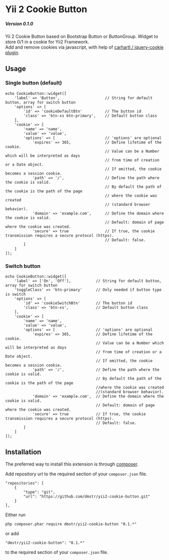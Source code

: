 Yii 2 Cookie Button
==================

##### Version 0.1.0

Yii 2 Cookie Button based on Bootstrap Button or ButtonGroup. Widget to store 0/1 in a cookie for Yii2 Framework.  
Add and remove cookies via javascript, with help of [carhartl / jquery-cookie plugin](https://github.com/carhartl/jquery-cookie).

Usage
-------------------

### Single button (default)

    echo CookieButton::widget([
        'label' => 'Button',                    // String for default button, array for switch button
        'options' => [
            'id' => 'cookieDefaultBtn'          // The button id
            'class' => 'btn-xs btn-primary',    // Default button class
        ],
        'cookie' => [
            'name' => 'name',
            'value' => 'value',
            'options' => [                      // 'options' are optional
                'expires' => 365,               // Define lifetime of the cookie.
                                                // Value can be a Number which will be interpreted as days
                                                // from time of creation or a Date object.
                                                // If omitted, the cookie becomes a session cookie.
                'path' => '/',                  // Define the path where the cookie is valid.
                                                // By default the path of the cookie is the path of the page
                                                // where the cookie was created
                                                // (standard browser behavior).
                'domain' => 'example.com',      // Define the domain where the cookie is valid.
                                                // Default: domain of page where the cookie was created.
                'secure' => true                // If true, the cookie transmission requires a secure protocol (https).
                                                // Default: false.
            ]
        ]
    ]);

### Switch button

    echo CookieButton::widget([
        'label' => ['On', 'Off'],           // String for default button, array for switch button
        'toggleClass' => 'btn-primary'      // Only needed if button type is switch
        'options' => [
            'id' => 'cookieSwitchBtn'       // The button id
            'class' => 'btn-xs',            // Default button class
        ],
        'cookie' => [
            'name' => 'name',
            'value' => 'value',
            'options' => [                  // 'options' are optional
                'expires' => 365,           // Define lifetime of the cookie.
                                            // Value can be a Number which will be interpreted as days
                                            // from time of creation or a Date object.
                                            // If omitted, the cookie becomes a session cookie.
                'path' => '/',              // Define the path where the cookie is valid.
                                            // By default the path of the cookie is the path of the page
                                            //where the cookie was created
                                            //(standard browser behavior).
                'domain' => 'example.com',  // Define the domain where the cookie is valid.
                                            // Default: domain of page where the cookie was created.
                'secure' => true            // If true, the cookie transmission requires a secure protocol (https).
                                            // Default: false.
            ]
        ]
    ]);


Installation
------------

The preferred way to install this extension is through [composer](http://getcomposer.org/download/).

Add repository url to the required section of your `composer.json` file.

    "repositories": [
        {
            "type": "git",
            "url": "https://github.com/dmstr/yii2-cookie-button.git"
        }
    ],

Either run

    php composer.phar require dmstr/yii2-cookie-button "0.1.*"

or add

    "dmstr/yii2-cookie-button": "0.1.*"


to the required section of your `composer.json` file.